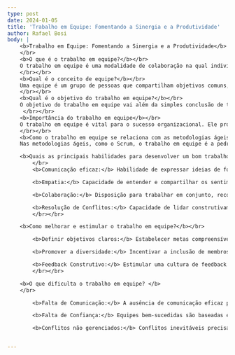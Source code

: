 ```yaml
---
type: post
date: 2024-01-05
title: 'Trabalho em Equipe: Fomentando a Sinergia e a Produtividade'
author: Rafael Bosi
body: |
    <b>Trabalho em Equipe: Fomentando a Sinergia e a Produtividade</b>
    </br>
    <b>O que é o trabalho em equipe?</b></br>
    O trabalho em equipe é uma modalidade de colaboração na qual indivíduos combinam esforços, habilidades e conhecimentos para atingir objetivos comuns. Contrapondo-se ao trabalho individual, ele busca maximizar a eficiência por meio da interação entre os membros da equipe.
    </br></br>
    <b>Qual é o conceito de equipe?</b></br>
    Uma equipe é um grupo de pessoas que compartilham objetivos comuns, trabalham de maneira coordenada e colaborativa, cada uma contribuindo com suas habilidades específicas para alcançar resultados coletivos. A sinergia entre os membros é fundamental para o sucesso da equipe.
    </br></br>
    <b>Qual é o objetivo do trabalho em equipe?</b></br>
    O objetivo do trabalho em equipe vai além da simples conclusão de tarefas. Busca-se a criação de um ambiente onde a combinação de habilidades individuais, ideias e perspectivas resulte em soluções mais inovadoras, eficientes e abrangentes.
     </br></br>
    <b>Importância do trabalho em equipe</b></br>
    O trabalho em equipe é vital para o sucesso organizacional. Ele promove a troca de ideias, o compartilhamento de responsabilidades, a melhoria contínua e fortalece o senso de pertencimento. Além disso, equipes bem coordenadas superam desafios de forma mais eficaz.
    </br></br>
    <b>Como o trabalho em equipe se relaciona com as metodologias ágeis de desenvolvimento?</b></br>
    Nas metodologias ágeis, como o Scrum, o trabalho em equipe é a pedra angular. A colaboração constante, a adaptação rápida a mudanças e a entrega incremental são potencializadas por equipes coesas, que se ajustam dinamicamente às necessidades do projeto.</br></br>

    <b>Quais as principais habilidades para desenvolver um bom trabalho em equipe?</b>
        </br>
        <b>Comunicação eficaz:</b> Habilidade de expressar ideias de forma clara e ouvir atentamente as contribuições dos colegas.</br>

        <b>Empatia:</b> Capacidade de entender e compartilhar os sentimentos dos outros membros da equipe, promovendo um ambiente de compreensão mútua.  </br>

        <b>Colaboração:</b> Disposição para trabalhar em conjunto, reconhecendo a importância das contribuições individuais para o sucesso do grupo.</br>

        <b>Resolução de Conflitos:</b> Capacidade de lidar construtivamente com divergências, transformando desafios em oportunidades de aprendizado.
        </br></br>

    <b>Como melhorar e estimular o trabalho em equipe?</b></br>

        <b>Definir objetivos claros:</b> Estabelecer metas compreensíveis e mensuráveis para manter a equipe focada e alinhada.</br>

        <b>Promover a diversidade:</b> Incentivar a inclusão de membros com diferentes experiências e perspectivas, enriquecendo a capacidade de inovação e resolução de problemas.</br>

        <b>Feedback Construtivo:</b> Estimular uma cultura de feedback regular, promovendo o aprendizado contínuo e o aprimoramento individual e coletivo.
        </br></br>

    <b>O que dificulta o trabalho em equipe? </b>
    </br>

        <b>Falta de Comunicação:</b> A ausência de comunicação eficaz pode gerar mal-entendidos, conflitos e falta de alinhamento.</br>

        <b>Falta de Confiança:</b> Equipes bem-sucedidas são baseadas em confiança mútua. A desconfiança pode minar a colaboração e a eficácia.</br>

        <b>Conflitos não gerenciados:</b> Conflitos inevitáveis precisam ser tratados adequadamente para evitar impactos negativos na dinâmica da equipe. </br>


---
```

